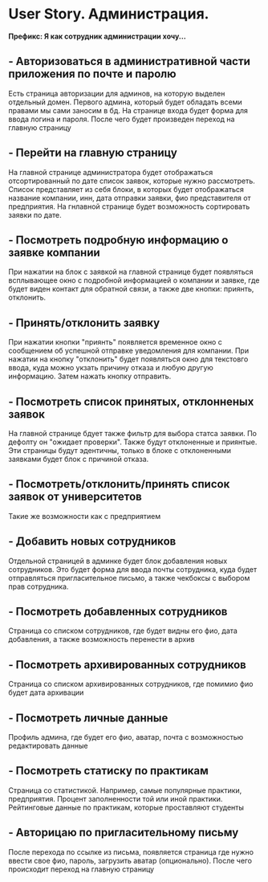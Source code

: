 # User Story. Администрация.

**Префикс: Я как сотрудник администрации хочу...**

## - Авторизоваться в административной части приложения по почте и паролю

Есть страница авторизации для админов, на которую выделен отдельный домен. Первого админа, который будет обладать всеми правами мы сами заносим в бд. На странице входа будет форма для ввода логина и пароля. После чего будет произведен переход на главную страницу

## - Перейти на главную страницу

На главной странице администратора будет отображаться отсортированный по дате список заявок, которые нужно рассмотреть. Список представляет из себя блоки, в которых будет отображаться название компании, инн, дата отправки заявки, фио представителя от предприятия. На гнлавной странице будет возможность сортировать заявки по дате.

## - Посмотреть подробную информацию о заявке компании

При нажатии на блок с заявкой на главной странице будет появляться всплывающее окно с подробной информацией о компании и заявке, где будет виден контакт для обратной связи, а также две кнопки: приянть, отклонить.

## - Принять/отклонить заявку

При нажатии кнопки "приянть" появляется временное окно с сообщением об успешной отправке уведомления для компании. При нажатии на кнопку "отклонить" будет появляться окно для текстовго ввода, куда можно укзать причину отказа и любую другую информацию. Затем нажать кнопку отправить.

## - Посмотреть список принятых, отклонненых заявок

На главной странице бдует также фильтр для выбора статса заявки. По дефолту он "ожидает проверки". Также будут отклоненные и приянтые. Эти страницы будут эдентичны, только в блоке с отклоненными заявками будет блок с причиной отказа.

## - Посмотреть/отклонить/принять список заявок от университетов

Такие же возможности как с предприятием

## - Добавить новых сотрудников

Отдельной страницей в админке будет блок добавления новых сотрудников. Это будет форма для ввода почты сотрудника, куда будет отправляться пригласительное письмо, а также чекбоксы с выбором прав сотрудника.

## - Посмотреть добавленных сотрудников

Страница со списком сотрудников, где будет видны его фио, дата добавления, а также возможность перенести в архив

## - Посмотреть архивированных сотрудников

Страница со списком архивированных сотрудников, где помимио фио будет дата архивации

## - Посмотреть личные данные

Профиль админа, где будет его фио, аватар, почта с возможностью редактировать данные

## - Посмотреть статиску по практикам

Страница со статистикой. Например, самые популярные практики, предприятия. Процент заполненности той или иной практики. Рейтинговые данные по практикам, которые проставляют студенты

## - Авторицаю по пригласительному письму

После перехода по ссылке из письма, появляется страница где нужно ввести свое фио, пароль, загрузить аватар (опционально). После чего происходит переход на главную страницу
